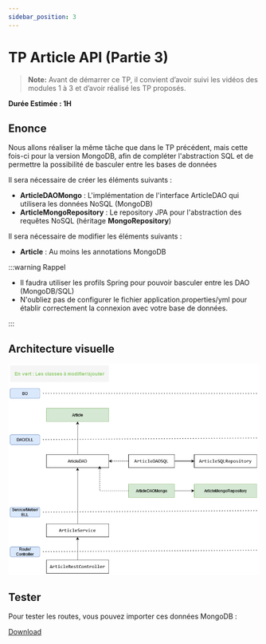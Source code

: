 ```yaml
---
sidebar_position: 3
---
```


# TP Article API (Partie 3)

> **Note:** Avant de démarrer ce TP, il convient d’avoir suivi les vidéos des modules 1 à 3 et d’avoir réalisé les TP proposés.

**Durée Estimée : 1H**

## Enonce

Nous allons réaliser la même tâche que dans le TP précédent, mais cette fois-ci pour la version MongoDB, afin de compléter l'abstraction SQL et de permettre la possibilité de basculer entre les bases de données

Il sera nécessaire de créer les éléments suivants :

- **ArticleDAOMongo** : L'implémentation de l'interface ArticleDAO qui utilisera les données NoSQL (MongoDB)
- **ArticleMongoRepository** : Le repository JPA pour l'abstraction des requêtes NoSQL (héritage **MongoRepository**)

Il sera nécessaire de modifier les éléments suivants :

- **Article** : Au moins les annotations MongoDB

:::warning Rappel

- Il faudra utiliser les profils Spring pour pouvoir basculer entre les DAO (MongoDB/SQL)
- N'oubliez pas de configurer le fichier application.properties/yml pour établir correctement la connexion avec votre base de données.

:::

## Architecture visuelle

![Diagram](img/tp_3_archi_mongodb.png)

## Tester

Pour tester les routes, vous pouvez importer ces données MongoDB :

<a target="_blank" href="/res/db_article.articles.json" download="db_article.articles.json">Download</a>
